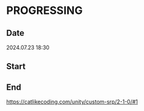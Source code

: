 # PROGRESSING

## Date

2024.07.23 18:30

## Start

## End

https://catlikecoding.com/unity/custom-srp/2-1-0/#1
